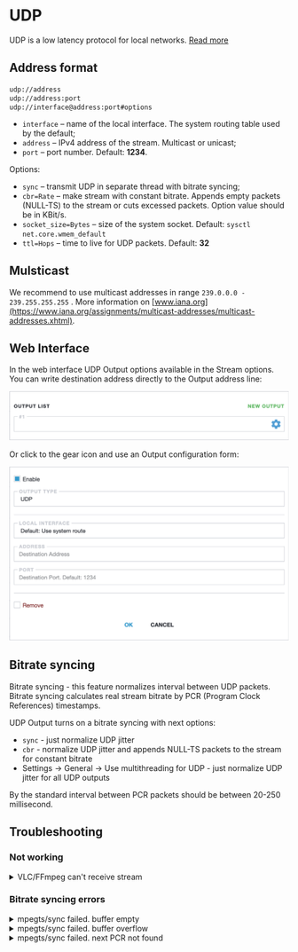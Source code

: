 # UDP

UDP is a low latency protocol for local networks. [Read more](/en/book/delivery/udp)

## Address format

```
udp://address
udp://address:port
udp://interface@address:port#options
```

- `interface` – name of the local interface. The system routing table used by the default;
- `address` – IPv4 address of the stream. Multicast or unicast;
- `port` – port number. Default: **1234**.

Options:

- `sync` – transmit UDP in separate thread with bitrate syncing;
- `cbr=Rate` – make stream with constant bitrate. Appends empty packets (NULL-TS) to the stream or cuts excessed packets. Option value should be in KBit/s.
- `socket_size=Bytes` – size of the system socket. Default: `sysctl net.core.wmem_default`
- `ttl=Hops` – time to live for UDP packets. Default: **32**

## Mulsticast

We recommend to use multicast addresses in range `239.0.0.0 - 239.255.255.255` . More information on [www.iana.org](https://www.iana.org/assignments/multicast-addresses/multicast-addresses.xhtml).

## Web Interface

In the web interface UDP Output options available in the Stream options. You can write destination address directly to the Output address line:

![Output address](output-list-696w.png ':size=696')

Or click to the gear icon and use an Output configuration form:

![UDP Output options](udp-696w.png ':size=696')

## Bitrate syncing

Bitrate syncing - this feature normalizes interval between UDP packets. Bitrate syncing calculates real stream bitrate by PCR (Program Clock References) timestamps.

UDP Output turns on a bitrate syncing with next options:

- `sync` - just normalize UDP jitter
- `cbr` - normalize UDP jitter and appends NULL-TS packets to the stream for constant bitrate
- Settings -> General -> Use multithreading for UDP - just normalize UDP jitter for all UDP outputs

By the standard interval between PCR packets should be between 20-250 millisecond.

## Troubleshooting

### Not working

<details class="marker">
<summary>VLC/FFmpeg can't receive stream</summary>

VLC/FFmpeg requires `@` symbol before address. For example: `udp://@239.255.1.1:1234`

</details>

### Bitrate syncing errors

<details class="marker">
<summary>mpegts/sync failed. buffer empty</summary>

Astra sent all packets from output buffer and new packets is not arrived.

</details>

<details class="marker">
<summary>mpegts/sync failed. buffer overflow</summary>

Astra sends packets slower then receives it.

</details>

<details class="marker">
<summary>mpegts/sync failed. next PCR not found</summary>

Interval between packets with PCR timestamp is too large.

</details>
